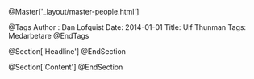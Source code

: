 @Master['_layout/master-people.html']

@Tags
Author : Dan Lofquist
Date: 2014-01-01
Title: Ulf Thunman
Tags: Medarbetare
@EndTags

@Section['Headline']
@EndSection

@Section['Content']
@EndSection